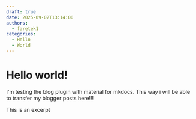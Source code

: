 ```yaml
---
draft: true 
date: 2025-09-02T13:14:00
authors:
  - faretek1
categories:
  - Hello
  - World
---
```


# Hello world!

I'm testing the blog plugin with material for mkdocs. This way i will be able to transfer my blogger posts here!!!

<!-- more -->

This is an excerpt